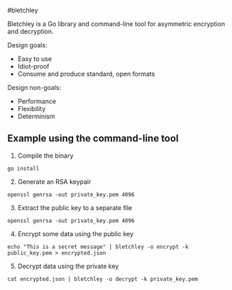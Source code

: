 #bletchley

Bletchley is a Go library and command-line tool for asymmetric encryption and decryption.

Design goals:
- Easy to use
- Idiot-proof
- Consume and produce standard, open formats

Design non-goals:
- Performance
- Flexibility
- Determinism


## Example using the command-line tool
1. Compile the binary
```
go install
```

2. Generate an RSA keypair
```
openssl genrsa -out private_key.pem 4096
```

3. Extract the public key to a separate file
```
openssl genrsa -out private_key.pem 4096
```

4. Encrypt some data using the public key
```
echo "This is a secret message" | bletchley -o encrypt -k public_key.pem > encrypted.json
```

5. Decrypt data using the private key
```
cat encrypted.json | bletchley -o decrypt -k private_key.pem
```

